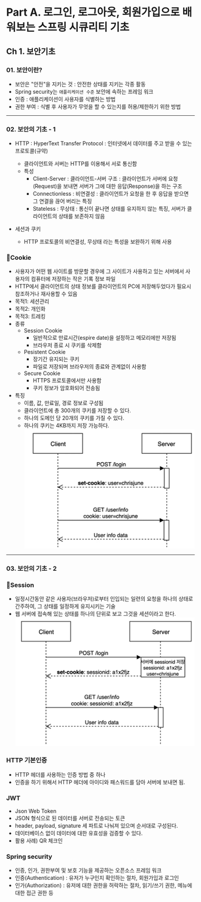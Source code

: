 # Part A. 로그인, 로그아웃, 회원가입으로 배워보는 스프링 시큐리티 기초
## Ch 1. 보안기초
### 01. 보안이란?
- 보안은 "안전"을 지키는 것 : 안전한 상태를 지키는 각종 활동
- Spring security는 `애플리케이션 수준` 보안에 속하는 프레임 워크
- 인증 : 애플리케이션이 사용자를 식별하는 방법
- 권한 부여 : 식별 후 사용자가 무엇을 할 수 있는지를 허용/제한하기 위한 방법
---

### 02. 보안의 기초 - 1
- HTTP : HyperText Transfer Protocol : 인터넷에서 데이터를 주고 받을 수 있는 프로토콜(규약)
    - 클라이언트와 서버는 HTTP를 이용해서 서로 통신함
    - 특성
        - Client-Server : 클라이언트-서버 구조 : 클라이언트가 서버에 요청(Request)을 보내면 서버가 그에 대한 응답(Response)을 하는 구조
        - Connectionless : 비연결성 : 클라이언트가 요청을 한 후 응답을 받으면 그 연결을 끊어 버리는 특징
        - Stateless : 무상태 : 통신이 끝나면 상태를 유지하지 않는 특징, 서버가 클라이언트의 상태를 보존하지 않음  

- 세션과 쿠키
    - HTTP 프로토콜의 비연결성, 무상태 라는 특성을 보완하기 위해 사용  

### 🍪Cookie
- 사용자가 어떤 웹 사이트를 방문할 경우에 그 사이트가 사용하고 있는 서버에서 사용자의 컴퓨터에 저장하는 작은 기록 정보 파일  
- HTTP에서 클라이언트의 상태 정보를 클라이언트의 PC에 저장해두었다가 필요시 참조하거나 재사용할 수 있음
- 목적1: 세션관리
- 목적2: 개인화
- 목적3: 트레킹  
- 종류
    - Session Cookie
        - 일반적으로 만료시간(espire date)을 설정하고 메모리에만 저장됨
        - 브라우저 종료 시 쿠키를 삭제함
    - Pesistent Cookie
        - 장기간 유지되는 쿠키
        - 파일로 저장되며 브라우저의 종료와 관계없이 사용함
    - Secure Cookie
        - HTTPS 프로토콜에서만 사용함
        - 쿠키 정보가 암호화되어 전송됨  
- 특징
    - 이름, 값, 만료일, 경로 정보로 구성됨
    - 클라이언트에 총 300개의 쿠키를 저장할 수 있다.
    - 하나의 도메인 당 20개의 쿠키를 가질 수 있다.
    - 하나의 쿠키는 4KB까지 저장 가능하다.  
![cookie.png](./cookie.png)
---

### 03. 보안의 기초 - 2
### 🥓Session
- 일정시간동안 같은 사용자(브라우저)로부터 인입되는 일련의 요청을 하나의 상태로 간주하여, 그 상태를 일정하게 유지시키는 기술
- 웹 서버에 접속해 있는 상태를 하나의 단위로 보고 그것을 세션이라고 한다.
![session.png](./session.png)

### HTTP 기본인증
- HTTP 헤더를 사용하는 인증 방법 중 하나
- 인증을 하기 위해서 HTTP 헤더에 아이디와 패스워드를 담아 서버에 보내면 됨.

### JWT
- Json Web Token
- JSON 형식으로 된 데이터를 서버로 전송되는 토큰
- header, payload, signature 세 파트로 나눠져 있으며 순서대로 구성된다.
- 데이터베이스 없이 데이터에 대한 유효성을 검증할 수 있다.
- 활용 사례) QR 체크인

### Spring security
- 인증, 인가, 권한부여 및 보호 기능을 제공하는 오픈소스 프레임 워크
- 인증(Authentication) : 유저가 누구인지 확인하는 절차, 회원가입과 로그인
- 인가(Authorization) : 유저에 대한 권한을 허락하는 절차, 읽기/쓰기 권한, 메뉴에 대한 접근 권한 등
